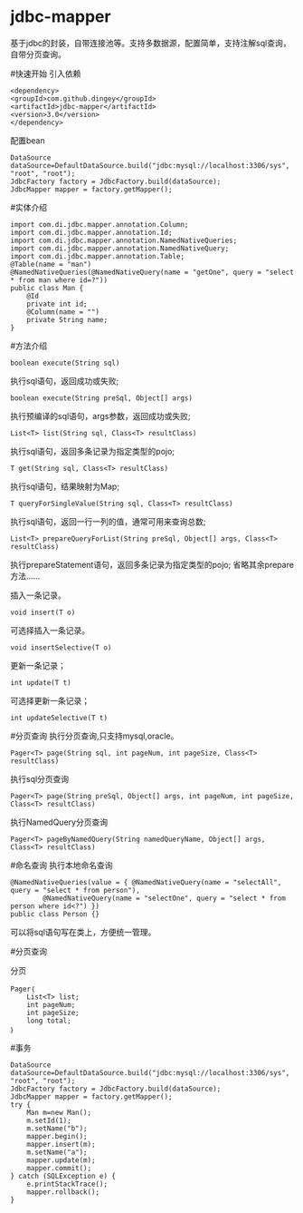 # jdbc-mapper
基于jdbc的封装，自带连接池等。支持多数据源，配置简单，支持注解sql查询，自带分页查询。

#快速开始
引入依赖
```
<dependency>
<groupId>com.github.dingey</groupId>
<artifactId>jdbc-mapper</artifactId>
<version>3.0</version>
</dependency>
```

配置bean
```
DataSource dataSource=DefaultDataSource.build("jdbc:mysql://localhost:3306/sys", "root", "root");
JdbcFactory factory = JdbcFactory.build(dataSource);
JdbcMapper mapper = factory.getMapper();
```

#实体介绍
```
import com.di.jdbc.mapper.annotation.Column;
import com.di.jdbc.mapper.annotation.Id;
import com.di.jdbc.mapper.annotation.NamedNativeQueries;
import com.di.jdbc.mapper.annotation.NamedNativeQuery;
import com.di.jdbc.mapper.annotation.Table;
@Table(name = "man")
@NamedNativeQueries(@NamedNativeQuery(name = "getOne", query = "select * from man where id=?"))
public class Man {
	@Id
	private int id;
	@Column(name = "")
	private String name;
}
```

#方法介绍
```
boolean execute(String sql)
```

执行sql语句，返回成功或失败;
```
boolean execute(String preSql, Object[] args)
```

执行预编译的sql语句，args参数，返回成功或失败;
```
List<T> list(String sql, Class<T> resultClass)
```

执行sql语句，返回多条记录为指定类型的pojo;
```
T get(String sql, Class<T> resultClass)
```

执行sql语句，结果映射为Map;
```
T queryForSingleValue(String sql, Class<T> resultClass)
```

执行sql语句，返回一行一列的值，通常可用来查询总数;
```
List<T> prepareQueryForList(String preSql, Object[] args, Class<T> resultClass)
```

执行prepareStatement语句，返回多条记录为指定类型的pojo;
省略其余prepare方法……

插入一条记录。
```
void insert(T o)
```

可选择插入一条记录。
```
void insertSelective(T o)
```

更新一条记录；
```
int update(T t)
```

可选择更新一条记录；
```
int updateSelective(T t)
```

#分页查询
执行分页查询,只支持mysql,oracle。
```
Pager<T> page(String sql, int pageNum, int pageSize, Class<T> resultClass)
```

执行sql分页查询
```
Pager<T> page(String preSql, Object[] args, int pageNum, int pageSize, Class<T> resultClass)
```

执行NamedQuery分页查询
```
Pager<T> pageByNamedQuery(String namedQueryName, Object[] args, Class<T> resultClass)
```

#命名查询
执行本地命名查询
```
@NamedNativeQueries(value = { @NamedNativeQuery(name = "selectAll", query = "select * from person"),
		@NamedNativeQuery(name = "selectOne", query = "select * from person where id<?") })
public class Person {}
```
可以将sql语句写在类上，方便统一管理。


#分页查询


分页
```
Pager｛
	List<T> list;
	int pageNum;
	int pageSize;
	long total;
｝
```

#事务
```
DataSource dataSource=DefaultDataSource.build("jdbc:mysql://localhost:3306/sys", "root", "root");
JdbcFactory factory = JdbcFactory.build(dataSource);
JdbcMapper mapper = factory.getMapper();
try {
	Man m=new Man();
	m.setId(1);
	m.setName("b");
	mapper.begin();
	mapper.insert(m);
	m.setName("a");
	mapper.update(m);
	mapper.commit();
} catch (SQLException e) {
	e.printStackTrace();
	mapper.rollback();
}
```
